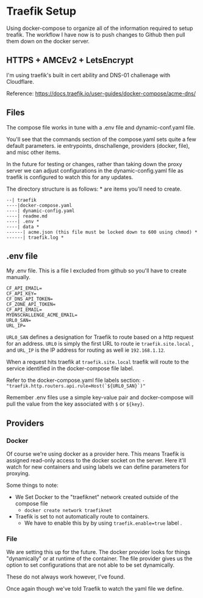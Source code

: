 # Traefik Setup

Using docker-compose to organize all of the information required to setup treafik. The workflow I have now is to push changes to Github then pull them down on the docker server. 

## HTTPS + AMCEv2 + LetsEncrypt
I'm using traefik's built in cert ability and DNS-01 challenage with Cloudflare.

Reference: https://docs.traefik.io/user-guides/docker-compose/acme-dns/

## Files

The compose file works in tune with a .env file and dynamic-conf.yaml file. 

You'll see that the commands section of the compose.yaml sets quite a few default parameters. ie entrypoints, dnschallenge, providers (docker, file), and misc other items.

 In the future for testing or changes, rather than taking down the proxy server we can adjust configurations in the dynamic-config.yaml file as traefik is configured to watch this for any updates.

 The directory structure is as follows: * are items you'll need to create. 
 ```
 --| traefik
 ----|docker-compose.yaml
 ----| dynamic-config.yaml
 ----| readme.md
 ----| .env *
 ----| data *
 ------| acme.json (this file must be locked down to 600 using chmod) *
 ------| traefik.log *
```

## .env file 

My .env file. This is a file I excluded from github so you'll have to create manually. 

``` 
CF_API_EMAIL=
CF_API_KEY=
CF_DNS_API_TOKEN=
CF_ZONE_API_TOKEN=
CF_API_EMAIL=
MYDNSCHALLENGE_ACME_EMAIL=
URL0_SAN=
URL_IP=
```

```URL0_SAN``` defines a designation for Traefik to route based on a http request for an address. ```URL0``` is simply the first URL to route ie ```traefik.site.local``` , and ```URL_IP``` is the IP address for routing as well ie ```192.168.1.12```. 

When a request hits traefik at ```traefik.site.local``` traefik will route to the service identified in the docker-compose file label.

Refer to the docker-compose.yaml file labels section: ```- "traefik.http.routers.api.rule=Host(`${URL0_SAN}`)"```

Remember .env files use a simple key-value pair and docker-compose will pull the value from the key associated with ```$``` or ```${key}```. 

 ## Providers

 ### Docker

 Of course we're using docker as a provider here. This means Traefik is assigned read-only access to the docker socket on the server. Here it'll watch for new containers and using labels we can define parameters for proxying. 

 Some things to note: 
 - We Set Docker to the "traefiknet" network created outside of the compose file
    - ``` docker create network traefiknet ```
- Traefik is set to not automatically route to containers.
    - We have to enable this by by using ``` traefik.enable=true ``` label .

 ### File
 We are setting this up for the future. The docker provider looks for things "dynamically" or at runtime of the container. The file provider gives us the option to set configurations that are not able to be set dynamically. 

 These do not always work however, I've found. 

 Once again though we've told Traefik to watch the yaml file we define. 
